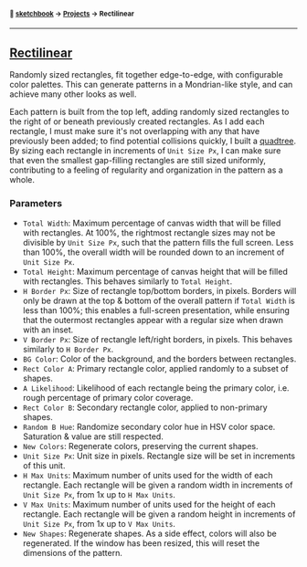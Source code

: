#### <sup>:notebook: [sketchbook](https://github.com/flatpickles/sketchbook) → [Projects](../) → Rectilinear</sup>
---

## [Rectilinear](http://flatpickles.com/sketchbook/#rectilinear)

Randomly sized rectangles, fit together edge-to-edge, with configurable color palettes. This can generate patterns in a Mondrian-like style, and can achieve many other looks as well.

Each pattern is built from the top left, adding randomly sized rectangles to the right of or beneath previously created rectangles. As I add each rectangle, I must make sure it's not overlapping with any that have previously been added; to find potential collisions quickly, I built a [quadtree](../src/Sketches/Util/Quadtree.js). By sizing each rectangle in increments of `Unit Size Px`, I can make sure that even the smallest gap-filling rectangles are still sized uniformly, contributing to a feeling of regularity and organization in the pattern as a whole.  

### Parameters
* `Total Width`: Maximum percentage of canvas width that will be filled with rectangles. At 100%, the rightmost rectangle sizes may not be divisible by `Unit Size Px`, such that the pattern fills the full screen. Less than 100%, the overall width will be rounded down to an increment of `Unit Size Px`.
* `Total Height`: Maximum percentage of canvas height that will be filled with rectangles. This behaves similarly to `Total Height`.
* `H Border Px`: Size of rectangle top/bottom borders, in pixels. Borders will only be drawn at the top & bottom of the overall pattern if `Total Width` is less than 100%; this enables a full-screen presentation, while ensuring that the outermost rectangles appear with a regular size when drawn with an inset.
* `V Border Px`: Size of rectangle left/right borders, in pixels. This behaves similarly to `H Border Px`.
* `BG Color`: Color of the background, and the borders between rectangles.
* `Rect Color A`: Primary rectangle color, applied randomly to a subset of shapes.
* `A Likelihood`: Likelihood of each rectangle being the primary color, i.e. rough percentage of primary color coverage.
* `Rect Color B`: Secondary rectangle color, applied to non-primary shapes.
* `Random B Hue`: Randomize secondary color hue in HSV color space. Saturation & value are still respected.
* `New Colors`: Regenerate colors, preserving the current shapes.
* `Unit Size Px`: Unit size in pixels. Rectangle size will be set in increments of this unit.
* `H Max Units`: Maximum number of units used for the width of each rectangle. Each rectangle will be given a random width in increments of `Unit Size Px`, from 1x up to `H Max Units`.
* `V Max Units`: Maximum number of units used for the height of each rectangle. Each rectangle will be given a random height in increments of `Unit Size Px`, from 1x up to `V Max Units`.
* `New Shapes`: Regenerate shapes. As a side effect, colors will also be regenerated. If the window has been resized, this will reset the dimensions of the pattern.